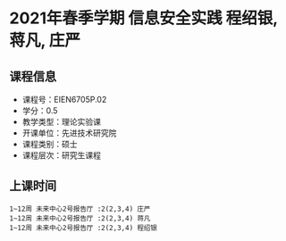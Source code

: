 # 2021年春季学期 信息安全实践 程绍银, 蒋凡, 庄严






## 课程信息

- 课程号：EIEN6705P.02
- 学分：0.5
- 教学类型：理论实验课
- 开课单位：先进技术研究院
- 课程类别：硕士
- 课程层次：研究生课程

## 上课时间

```
1~12周 未来中心2号报告厅 :2(2,3,4) 庄严
1~12周 未来中心2号报告厅 :2(2,3,4) 蒋凡
1~12周 未来中心2号报告厅 :2(2,3,4) 程绍银
```

